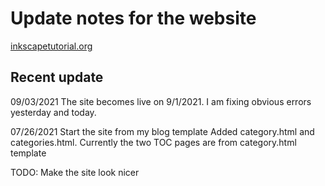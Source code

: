 # Update notes for the website

[inkscapetutorial.org](https://www.inkscapetutorial.org)

## Recent update

09/03/2021
  The site becomes live on 9/1/2021.  I am fixing obvious errors
  yesterday and today. 


07/26/2021 Start the site from my blog template
  Added category.html and categories.html. 
  Currently the two TOC pages are from category.html template
 
  TODO: Make the site look nicer